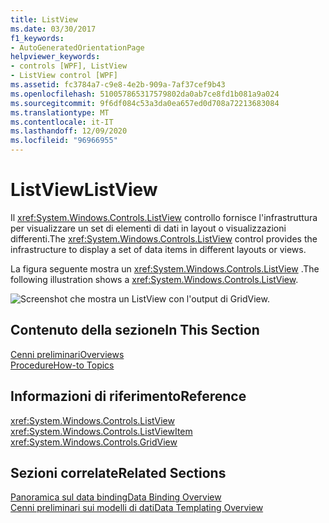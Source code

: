 ```yaml
---
title: ListView
ms.date: 03/30/2017
f1_keywords:
- AutoGeneratedOrientationPage
helpviewer_keywords:
- controls [WPF], ListView
- ListView control [WPF]
ms.assetid: fc3784a7-c9e8-4e2b-909a-7af37cef9b43
ms.openlocfilehash: 510057865317579802da0ab7ce8fd1b081a9a024
ms.sourcegitcommit: 9f6df084c53a3da0ea657ed0d708a72213683084
ms.translationtype: MT
ms.contentlocale: it-IT
ms.lasthandoff: 12/09/2020
ms.locfileid: "96966955"
---
```

# <a name="listview"></a><span data-ttu-id="13671-102">ListView</span><span class="sxs-lookup"><span data-stu-id="13671-102">ListView</span></span>
<span data-ttu-id="13671-103">Il <xref:System.Windows.Controls.ListView> controllo fornisce l'infrastruttura per visualizzare un set di elementi di dati in layout o visualizzazioni differenti.</span><span class="sxs-lookup"><span data-stu-id="13671-103">The <xref:System.Windows.Controls.ListView> control provides the infrastructure to display a set of data items in different layouts or views.</span></span>  
  
 <span data-ttu-id="13671-104">La figura seguente mostra un <xref:System.Windows.Controls.ListView> .</span><span class="sxs-lookup"><span data-stu-id="13671-104">The following illustration shows a <xref:System.Windows.Controls.ListView>.</span></span>  
  
 ![Screenshot che mostra un ListView con l'output di GridView.](./media/gridview-overview/listview-gridview-output.jpg)  
  
## <a name="in-this-section"></a><span data-ttu-id="13671-106">Contenuto della sezione</span><span class="sxs-lookup"><span data-stu-id="13671-106">In This Section</span></span>  
 [<span data-ttu-id="13671-107">Cenni preliminari</span><span class="sxs-lookup"><span data-stu-id="13671-107">Overviews</span></span>](listview-overviews.md)  
 [<span data-ttu-id="13671-108">Procedure</span><span class="sxs-lookup"><span data-stu-id="13671-108">How-to Topics</span></span>](listview-how-to-topics.md)  
  
## <a name="reference"></a><span data-ttu-id="13671-109">Informazioni di riferimento</span><span class="sxs-lookup"><span data-stu-id="13671-109">Reference</span></span>  
 <xref:System.Windows.Controls.ListView>  
  <xref:System.Windows.Controls.ListViewItem>  
  <xref:System.Windows.Controls.GridView>  
  
## <a name="related-sections"></a><span data-ttu-id="13671-110">Sezioni correlate</span><span class="sxs-lookup"><span data-stu-id="13671-110">Related Sections</span></span>  
 [<span data-ttu-id="13671-111">Panoramica sul data binding</span><span class="sxs-lookup"><span data-stu-id="13671-111">Data Binding Overview</span></span>](/dotnet/desktop-wpf/data/data-binding-overview)  
  [<span data-ttu-id="13671-112">Cenni preliminari sui modelli di dati</span><span class="sxs-lookup"><span data-stu-id="13671-112">Data Templating Overview</span></span>](../data/data-templating-overview.md)
